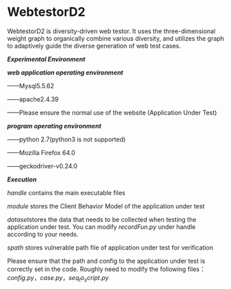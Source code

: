 # WebtestorD2
WebtestorD2 is diversity-driven web testor.  It uses the three-dimensional weight graph to organically combine various diversity, and utilizes the graph to adaptively guide the diverse generation of web test cases.

***Experimental Environment***


*******************web application operating environment*******************

——Mysql5.5.62

——apache2.4.39

——Please ensure the normal use of the website (Application Under Test)

*******************program operating environment*******************

——python 2.7(python3 is not supported)

——Mozilla Firefox 64.0

——geckodriver-v0.24.0


***Execution***


$handle$ contains the main executable files

$module$ stores the Client Behavior Model of the application under test

$dataset$stores the data that needs to be collected when testing the application under test. You can modify $recordFun.py$ under handle according to your needs.

$spath$ stores vulnerable path file of application under test for verification


Please ensure that the path and config to the application under test is correctly set in the code. Roughly need to modify the following files：$config.py$，$case.py$，$seq_to_script.py$
